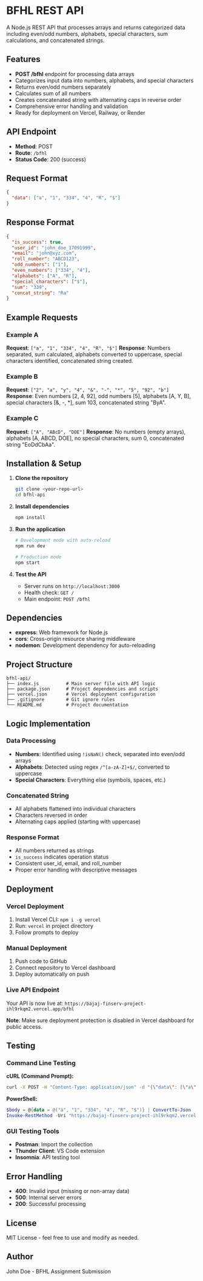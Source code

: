 # BFHL REST API

A Node.js REST API that processes arrays and returns categorized data including even/odd numbers, alphabets, special characters, sum calculations, and concatenated strings.

## Features

- **POST /bfhl** endpoint for processing data arrays
- Categorizes input data into numbers, alphabets, and special characters
- Returns even/odd numbers separately
- Calculates sum of all numbers
- Creates concatenated string with alternating caps in reverse order
- Comprehensive error handling and validation
- Ready for deployment on Vercel, Railway, or Render

## API Endpoint

- **Method**: POST
- **Route**: `/bfhl`
- **Status Code**: 200 (success)

## Request Format

```json
{
  "data": ["a", "1", "334", "4", "R", "$"]
}
```

## Response Format

```json
{
  "is_success": true,
  "user_id": "john_doe_17091999",
  "email": "john@xyz.com",
  "roll_number": "ABCD123",
  "odd_numbers": ["1"],
  "even_numbers": ["334", "4"],
  "alphabets": ["A", "R"],
  "special_characters": ["$"],
  "sum": "339",
  "concat_string": "Ra"
}
```

## Example Requests

### Example A
**Request**: `["a", "1", "334", "4", "R", "$"]`
**Response**: Numbers separated, sum calculated, alphabets converted to uppercase, special characters identified, concatenated string created.

### Example B
**Request**: `["2", "a", "y", "4", "&", "-", "*", "5", "92", "b"]`
**Response**: Even numbers [2, 4, 92], odd numbers [5], alphabets [A, Y, B], special characters [&, -, *], sum 103, concatenated string "ByA".

### Example C
**Request**: `["A", "ABcD", "DOE"]`
**Response**: No numbers (empty arrays), alphabets [A, ABCD, DOE], no special characters, sum 0, concatenated string "EoDdCbAa".

## Installation & Setup

1. **Clone the repository**
   ```bash
   git clone <your-repo-url>
   cd bfhl-api
   ```

2. **Install dependencies**
   ```bash
   npm install
   ```

3. **Run the application**
   ```bash
   # Development mode with auto-reload
   npm run dev
   
   # Production mode
   npm start
   ```

4. **Test the API**
   - Server runs on `http://localhost:3000`
   - Health check: `GET /`
   - Main endpoint: `POST /bfhl`

## Dependencies

- **express**: Web framework for Node.js
- **cors**: Cross-origin resource sharing middleware
- **nodemon**: Development dependency for auto-reloading

## Project Structure

```
bfhl-api/
├── index.js          # Main server file with API logic
├── package.json      # Project dependencies and scripts
├── vercel.json       # Vercel deployment configuration
├── .gitignore        # Git ignore rules
└── README.md         # Project documentation
```

## Logic Implementation

### Data Processing
- **Numbers**: Identified using `!isNaN()` check, separated into even/odd arrays
- **Alphabets**: Detected using regex `/^[a-zA-Z]+$/`, converted to uppercase
- **Special Characters**: Everything else (symbols, spaces, etc.)

### Concatenated String
- All alphabets flattened into individual characters
- Characters reversed in order
- Alternating caps applied (starting with uppercase)

### Response Format
- All numbers returned as strings
- `is_success` indicates operation status
- Consistent user_id, email, and roll_number
- Proper error handling with descriptive messages

## Deployment

### Vercel Deployment
1. Install Vercel CLI: `npm i -g vercel`
2. Run: `vercel` in project directory
3. Follow prompts to deploy

### Manual Deployment
1. Push code to GitHub
2. Connect repository to Vercel dashboard
3. Deploy automatically on push

### Live API Endpoint
Your API is now live at: `https://bajaj-finserv-project-ihl9rkqm2.vercel.app/bfhl`

**Note**: Make sure deployment protection is disabled in Vercel dashboard for public access.

## Testing

### Command Line Testing

**cURL (Command Prompt):**
```bash
curl -X POST -H "Content-Type: application/json" -d "{\"data\": [\"a\", \"1\", \"334\", \"4\", \"R\", \"$\"]}" https://bajaj-finserv-project-ihl9rkqm2.vercel.app/bfhl
```

**PowerShell:**
```powershell
$body = @{data = @("a", "1", "334", "4", "R", "$")} | ConvertTo-Json
Invoke-RestMethod -Uri "https://bajaj-finserv-project-ihl9rkqm2.vercel.app/bfhl" -Method Post -Body $body -ContentType "application/json"
```

### GUI Testing Tools
- **Postman**: Import the collection
- **Thunder Client**: VS Code extension
- **Insomnia**: API testing tool

## Error Handling

- **400**: Invalid input (missing or non-array data)
- **500**: Internal server errors
- **200**: Successful processing

## License

MIT License - feel free to use and modify as needed.

## Author

John Doe - BFHL Assignment Submission

